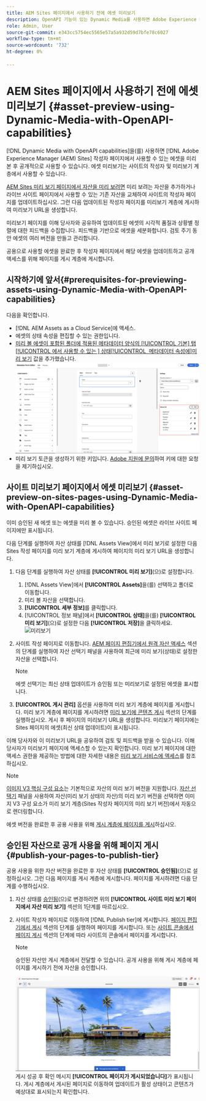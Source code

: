 ```yaml
---
title: AEM Sites 페이지에서 사용하기 전에 에셋 미리보기
description: OpenAPI 기능이 있는 Dynamic Media를 사용하면 Adobe Experience Manager(AEM) Sites 미리보기 페이지에서 자산을 미리 볼 수 있습니다. 이 자산 미리 보기를 사용하면 사용자와 관련자가 공개적으로 사용할 작성자 페이지(업데이트된 자산)를 게시하기 전에 자산 업데이트를 검토하고 확인할 수 있습니다.
role: Admin, User
source-git-commit: e343cc5754ec5565e57a5a932d59d7bfe78c6027
workflow-type: tm+mt
source-wordcount: '732'
ht-degree: 0%

---
```



# AEM Sites 페이지에서 사용하기 전에 에셋 미리보기 {#asset-preview-using-Dynamic-Media-with-OpenAPI-capabilities}

[!DNL Dynamic Media with OpenAPI capabilities]을(를) 사용하면 [!DNL Adobe Experience Manager (AEM) Sites] 작성자 페이지에서 사용할 수 있는 에셋을 미리 본 후 공개적으로 사용할 수 있습니다. 에셋 미리보기는 사이트의 작성자 및 미리보기 계층에서 사용할 수 있습니다.

[AEM Sites 미리 보기 페이지에서 자산을 미리 보려면](#asset-preview-on-sites-pages-using-Dynamic-Media-with-OpenAPI-capabilities) 미리 보려는 자산을 추가하거나 라이브 사이트 페이지에서 사용할 수 있는 기존 자산을 교체하여 사이트의 작성자 페이지를 업데이트하십시오. 그런 다음 업데이트된 작성자 페이지를 미리보기 계층에 게시하여 미리보기 URL을 생성합니다.

미리보기 페이지를 이해 당사자와 공유하여 업데이트된 에셋의 시각적 품질과 상황별 정렬에 대한 피드백을 수집합니다. 피드백을 기반으로 에셋을 세분화합니다. 검토 주기 동안 에셋의 여러 버전을 만들고 관리합니다.

공용으로 사용할 에셋을 완료한 후 작성자 페이지에서 해당 에셋을 업데이트하고 공개 액세스를 위해 페이지를 게시 계층에 게시합니다.

## 시작하기에 앞서{#prerequisites-for-previewing-assets-using-Dynamic-Media-with-OpenAPI-capabilities}

다음을 확인합니다.

* [!DNL AEM Assets as a Cloud Service]에 액세스.
* 에셋의 상태 속성을 편집할 수 있는 권한입니다.
* [미리 볼 에셋이 포함된 폴더에 적용된 메타데이터 양식의 [!UICONTROL 기본] 탭[!UICONTROL 에서 사용할 수 있는 &#x200B;] 상태[!UICONTROL &#x200B; 메타데이터 속성에 &#x200B;]미리 보기](/help/assets/metadata-assets-view.md#edit-metadata-forms) 값을 추가했습니다.
  ![미리 보기 옵션 추가](/help/assets/assets/metedata-form-preview.png)
* 미리 보기 토큰을 생성하기 위한 키입니다. [Adobe 지원에 문의](https://helpx.adobe.com/in/contact.html)하여 키에 대한 요청을 제기하십시오.

## 사이트 미리보기 페이지에서 에셋 미리보기 {#asset-preview-on-sites-pages-using-Dynamic-Media-with-OpenAPI-capabilities}

이미 승인된 새 에셋 또는 에셋을 미리 볼 수 있습니다. 승인된 에셋은 라이브 사이트 페이지에만 표시됩니다.

다음 단계를 실행하여 자산 상태를 [!DNL Assets View]에서 미리 보기로 설정한 다음 Sites 작성 페이지를 미리 보기 계층에 게시하여 페이지의 미리 보기 URL을 생성합니다.

1. 다음 단계를 실행하여 자산 상태를 **[!UICONTROL 미리 보기]**(으)로 설정합니다.

   1. [!DNL Assets View]에서 **[!UICONTROL Assets]**&#x200B;을(를) 선택하고 폴더로 이동합니다.
   1. 미리 볼 자산을 선택합니다.
   1. **[!UICONTROL 세부 정보]**&#x200B;를 클릭합니다.
   1. [!UICONTROL 정보 패널]에서 **[!UICONTROL 상태]**&#x200B;을(를) **[!UICONTROL 미리 보기]**(으)로 설정한 다음 **[!UICONTROL 저장]**&#x200B;을 클릭하세요.
      ![미리보기](/help/assets/assets/preview-boat-at-bay.png)

1. 사이트 작성 페이지로 이동합니다. [AEM 페이지 편집기에서 원격 자산 액세스](/help/assets/integrate-remote-approved-assets-with-sites.md#access-remote-assets-in-aem-page-editor) 섹션의 단계를 실행하여 자산 선택기 패널을 사용하여 최근에 미리 보기(상태)로 설정한 자산을 선택합니다.

   >[!NOTE]
   >
   > 에셋 선택기는 최신 상태 업데이트가 승인됨 또는 미리보기로 설정된 에셋을 표시합니다.

1. **[!UICONTROL 게시 관리]** 옵션을 사용하여 미리 보기 계층에 페이지를 게시합니다. 미리 보기 계층에 페이지를 게시하려면 [미리 보기에 콘텐츠 게시](https://experienceleague.adobe.com/en/docs/experience-manager-cloud-service/content/sites/authoring/sites-console/previewing-content) 섹션의 단계를 실행하십시오. 게시 후 페이지의 미리보기 URL을 생성합니다. 미리보기 페이지에는 Sites 페이지의 에셋(최신 상태 업데이트)이 표시됩니다.

이해 당사자와 이 미리보기 URL을 공유하여 검토 및 피드백을 받을 수 있습니다. 이해 당사자가 미리보기 페이지에 액세스할 수 있는지 확인합니다. 미리 보기 페이지에 대한 액세스 권한을 제공하는 방법에 대한 자세한 내용은 [미리 보기 서비스에 액세스](https://experienceleague.adobe.com/en/docs/experience-manager-cloud-service/content/implementing/using-cloud-manager/manage-environments#access-preview-service)를 참조하십시오.

>[!NOTE]
>
>[이미지 V3 핵심 구성 요소](https://experienceleague.adobe.com/en/docs/experience-manager-core-components/using/wcm-components/image#version-and-compatibility)는 기본적으로 자산의 미리 보기 버전을 지원합니다. [자산 선택기](https://experienceleague.adobe.com/en/docs/experience-manager-cloud-service/content/assets/manage/asset-selector/asset-selector-upload) 패널을 사용하여 자산(미리 보기 상태의 자산)의 미리 보기 버전을 선택하면 이미지 V3 구성 요소가 미리 보기 계층(Sites 작성자 페이지의 미리 보기 버전)에서 자동으로 렌더링합니다.

에셋 버전을 완료한 후 공용 사용을 위해 [게시 계층에 페이지를 게시](#publish-your-pages-to-publish-tier)하십시오.

## 승인된 자산으로 공개 사용을 위해 페이지 게시{#publish-your-pages-to-publish-tier}

공용 사용을 위한 자산 버전을 완료한 후 자산 상태를 **[!UICONTROL 승인됨]**(으)로 설정하십시오. 그런 다음 페이지를 게시 계층에 게시합니다. 페이지를 게시하려면 다음 단계를 수행하십시오.

1. 자산 상태를 [승인됨](#asset-preview-on-sites-pages-using-Dynamic-Media-with-OpenAPI-capabilities)(으)로 변경하려면 위의 **[!UICONTROL 사이트 미리 보기 페이지에서 자산 미리 보기]** 섹션의 1단계를 따르십시오.
1. 사이트 작성자 페이지로 이동하여 [!DNL Publish tier]에 게시합니다. [페이지 편집기에서 게시](https://experienceleague.adobe.com/en/docs/experience-manager-cloud-service/content/sites/authoring/page-editor/publishing#publishing-from-the-page-editor) 섹션의 단계를 실행하여 페이지를 게시합니다.
또는 [사이트 콘솔에서 페이지 게시](https://experienceleague.adobe.com/en/docs/experience-manager-cloud-service/content/sites/authoring/sites-console/publishing-pages#publishing-from-the-sites-console) 섹션의 단계에 따라 사이트의 콘솔에서 페이지를 게시합니다.

   >[!NOTE]
   >
   > 승인된 자산만 게시 계층에서 전달할 수 있습니다. 공개 사용을 위해 게시 계층에 페이지를 게시하기 전에 자산을 승인합니다.

   ![페이지가 게시되었습니다](/help/assets/assets/the-page-has-been-publushed.png)
게시 성공 후 확인 메시지 **[!UICONTROL 페이지가 게시되었습니다]**&#x200B;가 표시됩니다. 게시 계층에서 게시된 페이지로 이동하여 업데이트가 활성 상태이고 콘텐츠가 예상대로 표시되는지 확인합니다.

